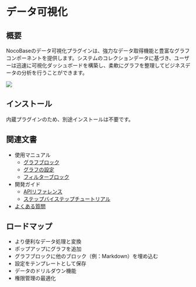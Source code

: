 # データ可視化

<PluginInfo name="data-visualization"></PluginInfo>

## 概要

NocoBaseのデータ可視化プラグインは、強力なデータ取得機能と豊富なグラフコンポーネントを提供します。システムのコレクションデータに基づき、ユーザーは迅速に可視化ダッシュボードを構築し、柔軟にグラフを整理してビジネスデータの分析を行うことができます。

![](https://static-docs.nocobase.com/51be43d5400d6294f6c20d11009f23c4.png)

## インストール

内蔵プラグインのため、別途インストールは不要です。

## 関連文書

- 使用マニュアル
  - [グラフブロック](./user/chart-block.md)
  - [グラフの設定](./user/configure.md)
  - [フィルターブロック](./user/filter.md)
- 開発ガイド
  - [APIリファレンス](./dev/index.md)
  - [ステップバイステップチュートリアル](./step-by-step/index.md)
- [よくある質問](./faq.md)

## ロードマップ

- より便利なデータ処理と変換
- ポップアップにグラフを追加
- グラフブロックに他のブロック（例：Markdown）を埋め込む
- 設定をテンプレートとして保存
- データのドリルダウン機能
- 権限管理の最適化

